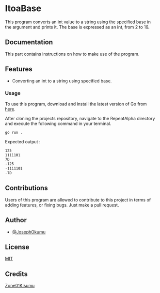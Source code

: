 
# ItoaBase

This program converts an int value to a string using the specified base in the argument and prints it. The base is expressed as an int, from 2 to 16.

## Documentation

This part contains instructions on how to make use of the program.

## Features

- Converting an int to a string using specified base.

### Usage

To use this program, download and install the latest version of Go from [here](https://go.dev/doc/install).

After cloning the projects repository, navigate to the RepeatAlpha directory and execute the following command in your terminal.
```bash
go run . 

```

Expected output :
```bash
125
1111101
7D
-125
-1111101
-7D
```

## Contributions
Users of this program are allowed to contribute to this project in terms of adding features, or fixing bugs. Just make a pull request.

## Author

- [@JosephOkumu](https://github.com/JosephOkumu)


## License

[MIT](https://choosealicense.com/licenses/mit/)


## Credits

[Zone01Kisumu](https://zone01kisumu.ke)